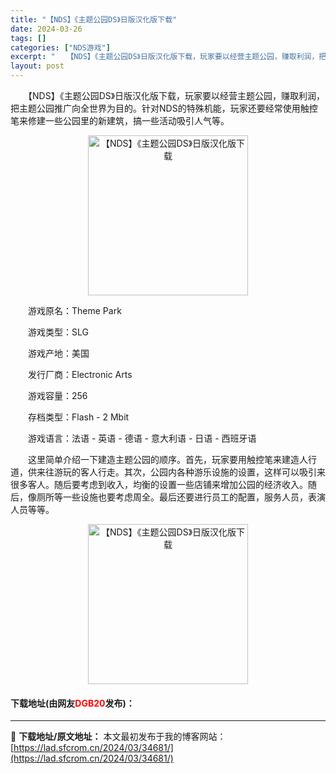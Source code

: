 ```yaml
---
title: "【NDS】《主题公园DS》日版汉化版下载"
date: 2024-03-26
tags: []
categories: ["NDS游戏"]
excerpt: "　　【NDS】《主题公园DS》日版汉化版下载，玩家要以经营主题公园，赚取利润，把主题公园推广向全世界为目的。针对NDS的特殊机能，玩家还要经常使用触控笔来修建一些公园里的新建筑，搞一些活动吸引人气等。 　　游戏原名：Theme Park 　　游戏类型：SLG 　　游戏产地：美国 　　发行厂商：Ele&hellip;"
layout: post
---
```


 <p>　　【NDS】《主题公园DS》日版汉化版下载，玩家要以经营主题公园，赚取利润，把主题公园推广向全世界为目的。针对NDS的特殊机能，玩家还要经常使用触控笔来修建一些公园里的新建筑，搞一些活动吸引人气等。</p> <p align="center"><img align="" border="0" src="https://lad.sfcrom.cn/wp-content/uploads/2024/03/20240326_66022eb0ebb3e.jpg" width="256" alt="【NDS】《主题公园DS》日版汉化版下载" /></p> <p>　　游戏原名：Theme Park</p> <p>　　游戏类型：SLG</p> <p>　　游戏产地：美国</p> <p>　　发行厂商：Electronic Arts</p> <p>　　游戏容量：256</p> <p>　　存档类型：Flash - 2 Mbit</p> <p>　　游戏语言：法语 - 英语 - 德语 - 意大利语 - 日语 - 西班牙语</p> <p>　　这里简单介绍一下建造主题公园的顺序。首先，玩家要用触控笔来建造人行道，供来往游玩的客人行走。其次，公园内各种游乐设施的设置，这样可以吸引来很多客人。随后要考虑到收入，均衡的设置一些店铺来增加公园的经济收入。随后，像厕所等一些设施也要考虑周全。最后还要进行员工的配置，服务人员，表演人员等等。</p> <p align="center"><img align="" border="0" src="https://lad.sfcrom.cn/wp-content/uploads/2024/03/20240326_66022eb14bc31.jpg" width="256" alt="【NDS】《主题公园DS》日版汉化版下载" /></p> <p><h4>下载地址(由网友<font color="red">DGB20</font>发布)：</h4></p> 

---
📖 **下载地址/原文地址：** 本文最初发布于我的博客网站：[https://lad.sfcrom.cn/2024/03/34681/](https://lad.sfcrom.cn/2024/03/34681/)
